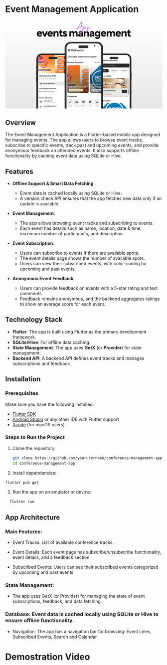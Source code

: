 # Event Management Application

![Banner](assets/images/banner.jpg) 

## Overview

The Event Management Application is a Flutter-based mobile app designed for managing events. The app allows users to browse event tracks, subscribe to specific events, track past and upcoming events, and provide anonymous feedback on attended events. It also supports offline functionality by caching event data using SQLite or Hive. 


## Features

- **Offline Support & Smart Data Fetching**:
  - Event data is cached locally using SQLite or Hive.
  - A version check API ensures that the app fetches new data only if an update is available.

- **Event Management**:
  - The app allows browsing event tracks and subscribing to events.
  - Each event has details such as name, location, date & time, maximum number of participants, and description.

- **Event Subscription**:
  - Users can subscribe to events if there are available spots.
  - The event details page shows the number of available spots.
  - Users can view their subscribed events, with color-coding for upcoming and past events.

- **Anonymous Event Feedback**:
  - Users can provide feedback on events with a 5-star rating and text comments.
  - Feedback remains anonymous, and the backend aggregates ratings to show an average score for each event.

## Technology Stack

- **Flutter**: The app is built using Flutter as the primary development framework.
- **SQLite/Hive**: For offline data caching.
- **State Management**: The app uses **GetX** (or **Provider**) for state management.
- **Backend API**: A backend API defines event tracks and manages subscriptions and feedback.

## Installation

### Prerequisites

Make sure you have the following installed:

- [Flutter SDK](https://flutter.dev/docs/get-started/install)
- [Android Studio](https://developer.android.com/studio) or any other IDE with Flutter support
- [Xcode](https://developer.apple.com/xcode/) (for macOS users)

### Steps to Run the Project

1. Clone the repository:

   ```bash
   git clone https://github.com/yourusername/conference-management-app.git
   cd conference-management-app
   ```

2. Install dependencies:

```bash
flutter pub get
```

3. Run the app on an emulator or device:

```bash
  flutter run
```

## App Architecture
### Main Features:

- Event Tracks: List of available conference tracks.

- Event Details: Each event page has subscribe/unsubscribe functionality, event details, and a feedback section.

- Subscribed Events: Users can see their subscribed events categorized by upcoming and past events.

### State Management:

- The app uses GetX (or Provider) for managing the state of event subscriptions, feedback, and data fetching.

### Database: Event data is cached locally using SQLite or Hive to ensure offline functionality.

- Navigation: The app has a navigation bar for browsing: Event Lines, Subscribed Events, Search and Calendar

# Demostration Video
